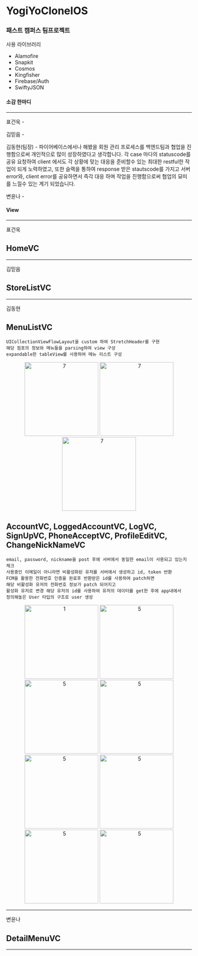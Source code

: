 # YogiYoCloneIOS

### 패스트 캠퍼스 팀프로젝트

사용 라이브러리 
- Alamofire
- Snapkit
- Cosmos
- Kingfisher
- Firebase/Auth
- SwiftyJSON

#### 소감 한마디
---

표건욱 - 



김믿음 -



김동현(팀장) -
파이어베이스에서나 해봤을 회원 관리 프로세스를 백엔드팀과 협업을 진행함으로써 개인적으로 많이 성장하였다고 생각합니다. 각 case 마다의 statuscode를 공유 요청하여 client 에서도 각 상황에 맞는 대응을 준비할수 있는 최대한 restful한 작업이 되게 노력하였고, 또한 슬랙을 통하여 response 받은 stautscode를 가지고 서버 error와, client error를 공유하면서 즉각 대응 하며 작업을 진행함으로써 협업의 묘미를 느낄수 있는 계기 되었습니다.


변윤나 -


<div>
  
#### View
---
표건욱
## HomeVC

---
김믿음
## StoreListVC

---
김동현

## MenuListVC
```
UICollectionViewFlowLayout을 custom 하여 StretchHeader를 구현
해당 점포의 정보와 메뉴들을 parsing하여 view 구성 
expandable한 tableView를 사용하여 메뉴 리스트 구성
```
<center>
<img width="200" alt="7" src="https://user-images.githubusercontent.com/63357508/95325300-f539d480-08db-11eb-8021-fd5aa8b07752.gif">
<img width="200" alt="7" src="https://user-images.githubusercontent.com/63357508/95326047-f3244580-08dc-11eb-97c8-00ae69fddc20.gif">
<img width="200" alt="7" src="https://user-images.githubusercontent.com/63357508/95326151-164ef500-08dd-11eb-86e7-db04f6a12581.gif">
</center>  

## AccountVC, LoggedAccountVC, LogVC, SignUpVC, PhoneAcceptVC, ProfileEditVC, ChangeNickNameVC
```
email, password, nickname을 post 후에 서버에서 동일한 email이 사용되고 있는지 체크 
사용중인 이메일이 아니라면 비활성화된 유저를 서버에서 생성하고 id, token 반환  
FCM을 활용한 전화번호 인증을 완료후 반환받은 id를 사용하여 patch하면
해당 비활성화 유저의 전화번호 정보가 patch 되어지고
활성화 유저로 변경 해당 유저의 id를 사용하여 유저의 데이터를 get한 후에 app내에서 
정의해놓은 User 타입의 구조로 user 생성
```
<center>
<img width="200" alt="1" src="https://user-images.githubusercontent.com/63357508/95326269-44ccd000-08dd-11eb-9aae-3ff8cabc8695.gif">
<img width="200" alt="5" src="https://user-images.githubusercontent.com/63357508/95326435-8b222f00-08dd-11eb-9fbd-3ba7f0ccc923.gif">
<img width="200" alt="5" src="https://user-images.githubusercontent.com/63357508/95327497-1b14a880-08df-11eb-9306-fe001fe08a07.gif">
<img width="200" alt="5" src="https://user-images.githubusercontent.com/63357508/95326699-f0762000-08dd-11eb-8236-d38c870bf649.gif">
</center>
<center>
<img width="200" alt="5" src="https://user-images.githubusercontent.com/63357508/95327497-1b14a880-08df-11eb-9306-fe001fe08a07.gif">
<img width="200" alt="5" src="https://user-images.githubusercontent.com/63357508/95326973-5d89b580-08de-11eb-9556-66180a25f582.gif">
</center>
<center>
<img width="200" alt="5" src="https://user-images.githubusercontent.com/63357508/95327853-a3934900-08df-11eb-8eb4-4baa8b07a058.gif">
<img width="200" alt="5" src="https://user-images.githubusercontent.com/63357508/95328033-e9501180-08df-11eb-8723-28191f7c1703.gif">
</center>

---
변윤나

## DetailMenuVC

---

</div>

